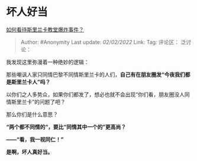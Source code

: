 # 坏人好当
[如何看待斯里兰卡教堂爆炸事件？](https://www.zhihu.com/question/321097899/answer/660073531)

> Author: #Anonymity
> Last update: *02/02/2022*
> Link:
> Tag:
> 评论区：
> 泛讨论：

我发现这里弥漫着一种绝妙的逻辑：

那些嘲讽人家只同情巴黎不同情斯里兰卡的人们，**自己有在朋友圈发“今夜我们都是斯里兰卡人”吗？**

以你们之人多势众，如果你们都发了，想必也就不会出现“你们看，朋友圈没人同情斯里兰卡”的问题了吧？

那么你们是什么意思？

**“两个都不同情的“，要比“同情其中一个的”更高尚？**

**——“看，我一视同仁！”**

**是啊，坏人真好当。**
